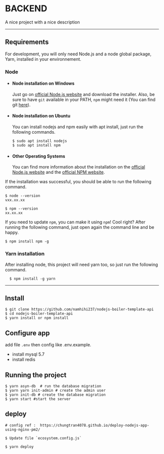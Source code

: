 # BACKEND

A nice project with a nice description

---

## Requirements

For development, you will only need Node.js and a node global package, Yarn, installed in your environnement.

### Node

- #### Node installation on Windows

  Just go on [official Node.js website](https://nodejs.org/) and download the installer.
  Also, be sure to have `git` available in your PATH, `npm` might need it (You can find git [here](https://git-scm.com/)).

- #### Node installation on Ubuntu

  You can install nodejs and npm easily with apt install, just run the following commands.

      $ sudo apt install nodejs
      $ sudo apt install npm

- #### Other Operating Systems
  You can find more information about the installation on the [official Node.js website](https://nodejs.org/) and the [official NPM website](https://npmjs.org/).

If the installation was successful, you should be able to run the following command.

    $ node --version
    vxx.xx.xx

    $ npm --version
    xx.xx.xx

If you need to update `npm`, you can make it using `npm`! Cool right? After running the following command, just open again the command line and be happy.

    $ npm install npm -g

###

### Yarn installation

After installing node, this project will need yarn too, so just run the following command.

      $ npm install -g yarn

---

## Install

    $ git clone https://github.com/namhihi237/nodejs-boiler-template-api
    $ cd nodejs-boiler-template-api
    $ yarn install or npm install

## Configure app

add file `.env` then config like .env.example.

- install mysql 5.7
- install redis

## Running the project

    $ yarn asyn-db  # run the database migration
    $ yarn yarn init-admin # create the admin user
    $ yarn init-db # create the database migration
    $ yarn start #start the server

## deploy

    # config ref :  https://chungtran4078.github.io/deploy-nodejs-app-using-nginx-pm2/

    $ Update file `ecosystem.config.js`

    $ yarn deploy
